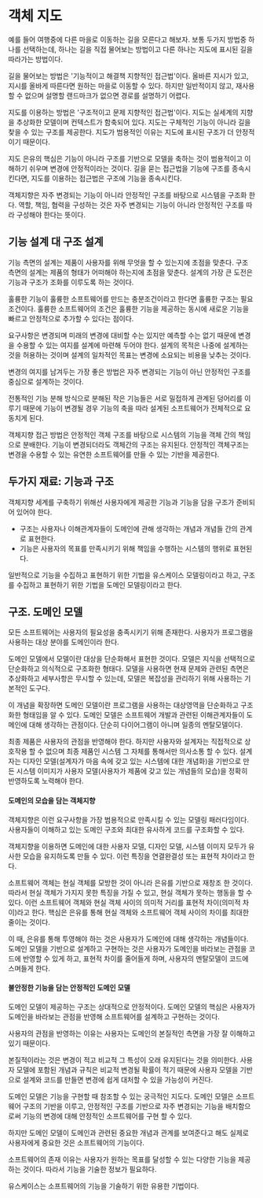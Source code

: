 # 객체 지도
예를 들어 여행중에 다른 마을로 이동하는 길을 모른다고 해보자. 보통 두가지 방법중 하나를 선택하는데, 하나는 길을 직접 물어보는 방법이고 다른 하나는 지도에 표시된 길을 따라가는 방법이다.

길을 물어보는 방법은 '기능적이고 해결책 지향적인 접근법'이다. 올바른 지시가 있고, 지시를 올바게 따른다면 원하는 마을로 이동할 수 있다.
하지만 일반적이지 않고, 재사용 할 수 없으며 설명할 랜드마크가 없으면 경로를 설명하기 어렵다.

지도를 이용하는 방법은 '구조적이고 문제 지향적인 접근법'이다. 지도는 실세계의 지향을 추상화한 모델이며 컨텍스트가 함축되어 있다.
지도는 구체적인 기능이 아니라 길을 찾을 수 있는 구조를 제공한다. 지도가 범용적인 이유는 지도에 표시된 구조가 더 안정적이기 때문이다.

지도 은유의 핵심은 기능이 아니라 구조를 기반으로 모델을 축하는 것이 범용적이고 이해하기 쉬우며 변경에 안정적이라는 것이다.
길을 묻는 접근법을 기능에 구조를 종속시킨다면, 지도를 이용하는 접근법은 구조에 기능을 종속시킨다.

객체지향은 자주 변경되는 기능이 아니라 안정적인 구조를 바탕으로 시스템을 구조화 한다. 
역할, 책임, 협력을 구성하는 것은 자주 변경되는 기능이 아니라 안정적인 구조를 따라 구성해야 한다는 뜻이다.

## 기능 설계 대 구조 설계
기능 측면의 설계는 제품이 사용자를 위해 무엇을 할 수 있는지에 초점을 맞춘다. 구조 측면의 설계는 제품의 형태가 어떠해야 하는지에 초점을 맞춘다.
설계의 가장 큰 도전은 기능과 구조가 조화를 이루도록 하는 것이다. 

훌륭한 기능이 훌륭한 소프트웨어를 만드는 충분조건이라고 한다면 훌륭한 구조는 필요조건이다. 
훌륭한 소프트웨어의 조건은 훌륭한 기능을 제공하는 동시에 새로운 기능을 빠르고 안정적으로 추가할 수 있다는 점이다.

요구사항은 변경되며 미래의 변경에 대비할 수는 있지만 예측할 수는 없기 때문에 변경을 수용할 수 있는 여지를 설계에 마련해 두어야 한다. 
설계의 목적은 나중에 설계하는 것을 허용하는 것이며 설계의 일차적인 목표는 변경에 소요되는 비용을 낮추는 것이다.

변경의 여지를 남겨두는 가장 좋은 방법은 자주 변경되는 기능이 아닌 안정적인 구조를 중심으로 설계하는 것이다. 

전통적인 기능 분해 방식으로 분해된 작은 기능들은 서로 밀접하게 관계된 덩어리를 이루기 때문에 기능이 변경될 경우 기능의 축을 따라 설계된 소프트웨어가 전체적으로 요동치게 된다.

객체지향 접근 방법은 안정적인 객체 구조를 바탕으로 시스템의 기능을 객체 간의 책임으로 분배한다. 기능이 변경되더라도 객체간의 구조는 유지된다. 
안정적인 객체구조는 변경을 수용할 수 있는 유연한 소프트웨어를 만들 수 있는 기반을 제공한다.

## 두가지 재료: 기능과 구조
객체지향 세계를 구축하기 위해선 사용자에게 제공한 기능과 기능을 담을 구조가 준비되어 있어야 한다. 

* 구조는 사용자나 이해관계자들이 도메인에 관해 생각하는 개념과 개념들 간의 관계로 표현한다.
* 기능은 사용자의 목표를 만족시키기 위해 책임을 수행하는 시스템의 행위로 표현된다.

일반적으로 기능을 수집하고 표현하기 위한 기법을 유스케이스 모델링이라고 하고, 구조를 수집하고 표현하기 위한 기법을 도메인 모델링이라고 한다.

## 구조. 도메인 모델

모든 소프트웨어는 사용자의 필요성을 충족시키기 위해 존재한다. 사용자가 프로그램을 사용하는 대상 분야를 도메인이라 한다. 

도메인 모델에서 모델이란 대상을 단순화해서 표현한 것이다. 모델은 지식을 선택적으로 단순화하고 의식적으로 구조화한 형태다. 
모델을 사용하면 현재 문제와 관련된 측면은 추상화하고 세부사항은 무시할 수 있는데, 모델은 복잡성을 관리하기 위해 사용하는 기본적인 도구다.

이 개념을 확장하면 도메인 모델이란 프로그램을 사용하는 대상영역을 단순화하고 구조화한 형태임을 알 수 있다. 
도메인 모델은 소프트웨어 개발과 관련된 이해관계자들이 도메인에 대해 생각하는 관점이다. 단순히 다이어그램이 아니며 일종의 멘탈모델이다. 

최종 제품은 사용자의 관점을 반영해야 한다. 하지만 사용자와 설계자는 직접적으로 상호작용 할 수 없으며 최종 제품인 시스템 그 자체를 통해서만 의사소통 할 수 있다.
설계자는 디자인 모델(설계자가 마음 속에 갖고 있는 시스템에 대한 개념화)을 기반으로 만든 시스템 이미지가 사용자 모델(사용자가 제품에 갖고 있는 개념들의 모습)을 정확히 반영하도록 노력해야 한다.

#### 도메인의 모습을 담는 객체지향
객체지향은 이런 요구사항을 가장 범용적으로 만족시킬 수 있는 모델링 패러다임이다.  
사용자들이 이해하고 있는 도메인 구조와 최대한 유사하게 코드를 구조화할 수 있다.

객체지향을 이용하면 도메인에 대한 사용자 모델, 디자인 모델, 시스템 이미지 모두가 유사한 모습을 유지하도록 만들 수 있다. 이런 특징을 연결완결성 또는 표현적 차이라고 한다.

소프트웨어 객체는 현실 객체를 모방한 것이 아니라 은유를 기반으로 재창조 한 것이다. 따라서 현실 객체가 가지지 못한 특징을 가질 수 있고, 현실 객체가 못하는 행동을 할 수 있다. 이런 소프트웨어 객체와 현실 객체 사이의 의미적 거리를 표현적 차이(의미적 차이)라고 한다.
핵심은 은유를 통해 현실 객체와 소프트웨어 객체 사이의 차이를 최대한 줄이는 것이다. 

이 때, 은유를 통해 투영해야 하는 것은 사용자가 도메인에 대해 생각하는 개념들이다. 
도메인 모델을 기반으로 설계하고 구현하는 것은 사용자가 도메인을 바라보는 관점을 코드에 반영할 수 있게 하고, 표현적 차이를 줄어들게 하며, 사용자의 멘탈모델이 코드에 스며들게 한다.

#### 불안정한 기능을 담는 안정적인 도메인 모델
도메인 모델이 제공하는 구조는 상대적으로 안정적이다. 도메인 모델의 핵심은 사용자가 도메인을 바라보는 관점을 반영해 소프트웨어를 설계하고 구현하는 것이다.

사용자의 관점을 반영하는 이유는 사용자는 도메인의 본질적인 측면을 가장 잘 이해하고 있기 때문이다. 

본질적이라는 것은 변경이 적고 비교적 그 특성이 오래 유지된다는 것을 의미한다. 
사용자 모델에 포함된 개념과 규칙은 비교적 변경될 확률이 적기 때문에 사용자 모델을 기반으로 설계와 코드를 만들면 변경에 쉽게 대처할 수 있을 가능성이 커진다.

도메인 모델은 기능을 구현할 때 참조할 수 있는 궁극적인 지도다. 도메인 모델은 소프트웨어 구조의 기반을 이루고, 안정적인 구조를 기반으로 자주 변경되는 기능을 배치함으로써 기능의 변경에 대해 안정적인 소프트웨어를 구현 할 수 있다.

하지만 도메인 모델이 도메인과 관련된 중요한 개념과 관계를 보여준다고 해도 실제로 사용자에게 중요한 것은 소프트웨어의 기능이다.

소프트웨어의 존재 이유는 사용자가 원하는 목표를 달성할 수 있는 다양한 기능을 제공하는 것이다. 따라서 기능을 기술한 정보가 필요하다.

유스케이스는 소프트웨어의 기능을 기술하기 위한 유용한 기법이다.
